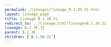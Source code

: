 ```yaml
---
permalink: /lineages/lineage_B.1.36.31.html
layout: lineage_page
title: Lineage B.1.36.31
redirect_to: ../lineage.html?lineage=B.1.36.31
lineage: B.1.36.31
parent: B.1.36
children: ['B.1.36.31']
---
```

